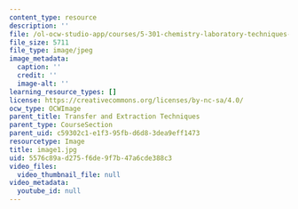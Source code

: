 ```yaml
---
content_type: resource
description: ''
file: /ol-ocw-studio-app/courses/5-301-chemistry-laboratory-techniques-january-iap-2012/5576c89ad275f6de9f7b47a6cde388c3_image1.jpg
file_size: 5711
file_type: image/jpeg
image_metadata:
  caption: ''
  credit: ''
  image-alt: ''
learning_resource_types: []
license: https://creativecommons.org/licenses/by-nc-sa/4.0/
ocw_type: OCWImage
parent_title: Transfer and Extraction Techniques
parent_type: CourseSection
parent_uid: c59302c1-e1f3-95fb-d6d8-3dea9eff1473
resourcetype: Image
title: image1.jpg
uid: 5576c89a-d275-f6de-9f7b-47a6cde388c3
video_files:
  video_thumbnail_file: null
video_metadata:
  youtube_id: null
---
```

